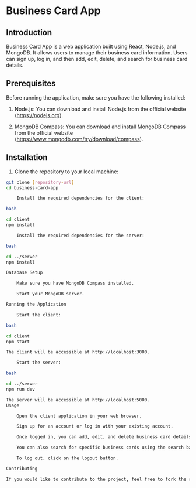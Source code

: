 # Business Card App

## Introduction

Business Card App is a web application built using React, Node.js, and MongoDB. It allows users to manage their business card information. Users can sign up, log in, and then add, edit, delete, and search for business card details.

## Prerequisites

Before running the application, make sure you have the following installed:

1. Node.js: You can download and install Node.js from the official website (https://nodejs.org).

2. MongoDB Compass: You can download and install MongoDB Compass from the official website (https://www.mongodb.com/try/download/compass).

## Installation

1. Clone the repository to your local machine:

```bash
git clone [repository-url]
cd business-card-app

    Install the required dependencies for the client:

bash

cd client
npm install

    Install the required dependencies for the server:

bash

cd ../server
npm install

Database Setup

    Make sure you have MongoDB Compass installed.

    Start your MongoDB server.

Running the Application

    Start the client:

bash

cd client
npm start

The client will be accessible at http://localhost:3000.

    Start the server:

bash

cd ../server
npm run dev

The server will be accessible at http://localhost:5000.
Usage

    Open the client application in your web browser.

    Sign up for an account or log in with your existing account.

    Once logged in, you can add, edit, and delete business card details.

    You can also search for specific business cards using the search bar.

    To log out, click on the logout button.

Contributing

If you would like to contribute to the project, feel free to fork the repository and make your changes. Once you're done, create a pull request, and we will review your changes.
